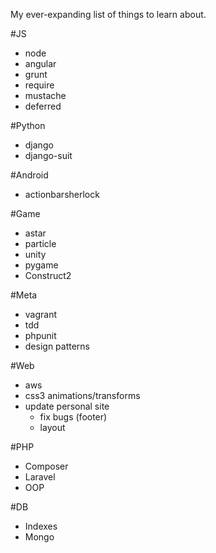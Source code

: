 My ever-expanding list of things to learn about.

#JS
- node
- angular
- grunt
- require
- mustache
- deferred

#Python
- django
- django-suit

#Android
- actionbarsherlock

#Game
- astar
- particle
- unity
- pygame
- Construct2

#Meta
- vagrant
- tdd
- phpunit
- design patterns

#Web
- aws
- css3 animations/transforms
- update personal site
    - fix bugs (footer)
    - layout

#PHP
- Composer
- Laravel
- OOP

#DB
- Indexes
- Mongo
